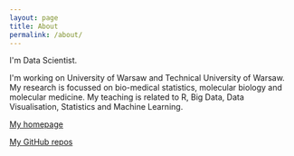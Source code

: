 ```yaml
---
layout: page
title: About
permalink: /about/
---
```


I'm Data Scientist. 

I'm working on University of Warsaw and Technical University of Warsaw. My research is focussed on bio-medical statistics, molecular biology and molecular medicine. 
My teaching is related to R, Big Data, Data Visualisation, Statistics and Machine Learning.

<a href="http://biecek.pl">My homepage</a>

<a href="https://github.com/pbiecek">My GitHub repos</a>
